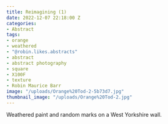 ```yaml
---
title: Reimagining (1)
date: 2022-12-07 22:18:00 Z
categories:
- Abstract
tags:
- orange
- weathered
- "@robin.likes.abstracts"
- abstract
- abstract photography
- square
- X100F
- texture
- Robin Maurice Barr
image: "/uploads/Orange%20Tod-2-5b73d7.jpg"
thumbnail_image: "/uploads/Orange%20Tod-2.jpg"
---
```


Weathered paint and random marks on a West Yorkshire wall.